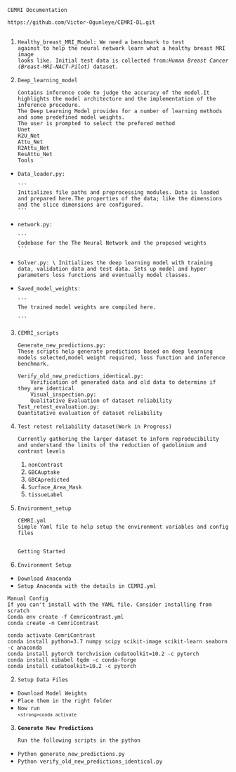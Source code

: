 ```
CEMRI Documentation

https://github.com/Victor-Ogunleye/CEMRI-DL.git


```



1. <code>Healthy_breast_MRI_Model: We need a benchmark to test against to help the neural network learn what a healthy breast MRI image looks like. Initial test data is collected from:<em>Human Breast Cancer (Breast-MRI-NACT-Pilot)</em> dataset.</code>
2. <code>Deep_learning_model</code>

    ```
    Contains inference code to judge the accuracy of the model.It highlights the model architecture and the implementation of the inference procedure.
    The Deep Learning Model provides for a number of learning methods and some predefined model weights.
    The user is prompted to select the prefered method
    Unet
    R2U_Net
    Attu_Net
    R2Attu_Net
    ResAttu_Net
    Tools
    ```


*   `Data_loader.py: `

        ```
        Initializes file paths and preprocessing modules. Data is loaded and prepared here.The properties of the data; like the dimensions and the slice dimensions are configured.
        ```


*   `network.py:`

        ```
        Codebase for the The Neural Network and the proposed weights 
        ```


*   `Solver.py: \
Initializes the deep learning model with training data, validation data and test data. Sets up model and hyper parameters loss functions and eventually model classes.`
*   `Saved_model_weights:`

        ```
        The trained model weights are compiled here. 

        ```


3. `CEMRI_scripts`

    ```
    Generate_new_predictions.py:
    These scripts help generate predictions based on deep learning models selected,model weight required, loss function and inference benchmark.

    Verify_old_new_predictions_identical.py:
        Verification of generated data and old data to determine if they are identical
        Visual_inspection.py:
        Qualitative Evaluation of dataset reliability
    Test_retest_evaluation.py:
    Quantitative evaluation of dataset reliability

    ```



4. `Test retest reliability dataset(Work in Progress) 	`

    ```
    Currently gathering the larger dataset to inform reproducibility and understand the limits of the reduction of gadolinium and contrast levels	 		
    ```


    1. `nonContrast`
    2. `GBCAuptake`
    3. `GBCApredicted`
    4. `Surface_Area_Mask`
    5. `tissueLabel`
5. `Environment_setup`

    ```
    CEMRI.yml
    Simple Yaml file to help setup the environment variables and config files


    Getting Started

    ```



1. `Environment Setup`
*   `Download Anaconda`
*   `Setup Anaconda with the details in CEMRI.yml`


```
Manual Config
If you can't install with the YAML file. Consider installing from scratch
Conda env create -f Cemricontrast.yml
conda create -n CemriContrast

conda activate CemriContrast
conda install python=3.7 numpy scipy scikit-image scikit-learn seaborn -c anaconda
conda install pytorch torchvision cudatoolkit=10.2 -c pytorch
conda install nibabel tqdm -c conda-forge
conda install cudatoolkit=10.2 -c pytorch

```



2. `Setup Data Files`
*   `Download Model Weights`
*   `Place them in the right folder`
*   <code>Now run `<strong>conda activate`</strong></code>
3. <strong><code>Generate New Predictions</code></strong>

    ```
    Run the following scripts in the python 
    ```


*   `Python generate_new_predictions.py`
*   `Python verify_old_new_predictions_identical.py`
